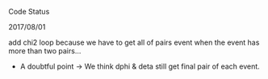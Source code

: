 Code Status

2017/08/01

add chi2 loop because we have to get all of pairs event when the event has more than two pairs...
* A doubtful point
-> We think dphi & deta still get final pair of each event.

